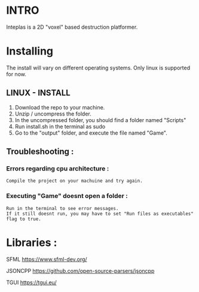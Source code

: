 # INTRO

Inteplas is a 2D "voxel" based destruction platformer.


# Installing
The install will vary on different operating systems. Only linux is supported
for now.
## LINUX - INSTALL
1) Download the repo to your machine.
2) Unzip / uncompress the folder.
3) In the uncompressed folder, you should find a folder named "Scripts"
4) Run install.sh in the terminal as sudo
5) Go to the "output" folder, and execute the file named "Game".

## Troubleshooting : 
### Errors regarding cpu architecture :
    Compile the project on your machuine and try again.

### Executing "Game" doesnt open a folder :
    Run in the terminal to see error messages.
    If it still doesnt run, you may have to set "Run files as executables" flag to true.


# Libraries : 
SFML https://www.sfml-dev.org/

JSONCPP https://github.com/open-source-parsers/jsoncpp

TGUI https://tgui.eu/